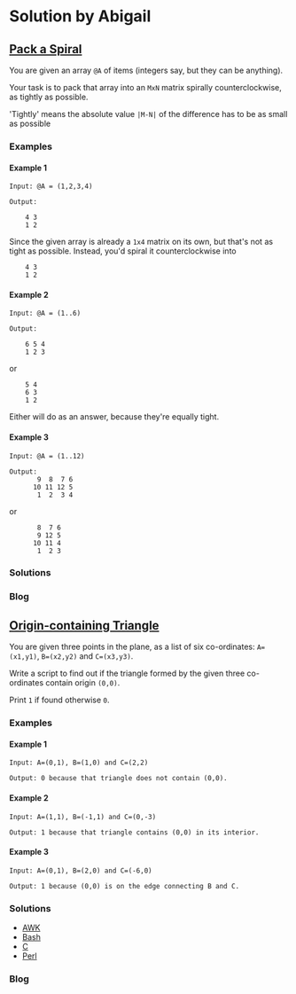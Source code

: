 # Solution by Abigail
## [Pack a Spiral](https://perlweeklychallenge.org/blog/perl-weekly-challenge-101/#TASK1)

You are given an array `@A` of items (integers say, but they can be anything).

Your task is to pack that array into an `MxN` matrix spirally
counterclockwise, as tightly as possible.

'Tightly' means the absolute value `|M-N|` of the difference has to be as
small as possible

### Examples
#### Example 1
~~~~
Input: @A = (1,2,3,4)

Output:

    4 3
    1 2
~~~~

Since the given array is already a `1x4` matrix on its own, but that's
not as tight as possible. Instead, you'd spiral it counterclockwise into

~~~~
    4 3
    1 2
~~~~
#### Example 2
~~~~
Input: @A = (1..6)

Output:

    6 5 4
    1 2 3
~~~~
or
~~~~
    5 4
    6 3
    1 2
~~~~
Either will do as an answer, because they're equally tight.

#### Example 3
~~~~
Input: @A = (1..12)

Output:
       9  8  7 6
      10 11 12 5
       1  2  3 4
~~~~
or
~~~~
       8  7 6
       9 12 5
      10 11 4
       1  2 3
~~~~

### Solutions

### Blog


## [Origin-containing Triangle](https://perlweeklychallenge.org/blog/perl-weekly-challenge-101/#TASK2)

You are given three points in the plane, as a list of six co-ordinates:
`A=(x1,y1)`, `B=(x2,y2)` and `C=(x3,y3)`.

Write a script to find out if the triangle formed by the given three
co-ordinates contain origin `(0,0)`.

Print `1` if found otherwise `0`.

### Examples
#### Example 1
~~~~
Input: A=(0,1), B=(1,0) and C=(2,2)

Output: 0 because that triangle does not contain (0,0).
~~~~

#### Example 2
~~~~
Input: A=(1,1), B=(-1,1) and C=(0,-3)

Output: 1 because that triangle contains (0,0) in its interior.
~~~~

#### Example 3
~~~~
Input: A=(0,1), B=(2,0) and C=(-6,0)

Output: 1 because (0,0) is on the edge connecting B and C.
~~~~

### Solutions
* [AWK](awk/ch-2.awk)
* [Bash](bash/ch-2.sh)
* [C](c/ch-2.c)
* [Perl](perl/ch-2.pl)

### Blog
